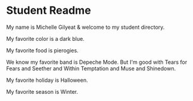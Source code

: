 # Student Readme
My name is Michelle Gilyeat & welcome to my student directory.

My favorite color is a dark blue.

My favorite food is pierogies.

We know my favorite band is Depeche Mode.   But I'm good with Tears for Fears and Seether and Within Temptation and Muse and Shinedown.

My favorite holiday is Halloween.

My favorite season is Winter.